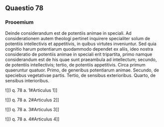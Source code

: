 ## Quaestio 78

### Prooemium

Deinde considerandum est de potentiis animae in speciali. Ad considerationem autem theologi pertinet inquirere specialiter solum de potentiis intellectivis et appetitivis, in quibus virtutes inveniuntur. Sed quia cognitio harum potentiarum quodammodo dependet ex aliis, ideo nostra consideratio de potentiis animae in speciali erit tripartita, primo namque considerandum est de his quae sunt praeambula ad intellectum; secundo, de potentiis intellectivis; tertio, de potentiis appetitivis. Circa primum quaeruntur quatuor. Primo, de generibus potentiarum animae. Secundo, de speciebus vegetativae partis. Tertio, de sensibus exterioribus. Quarto, de sensibus interioribus.

![[I q. 78 a. 1#Articulus 1]]

![[I q. 78 a. 2#Articulus 2]]

![[I q. 78 a. 3#Articulus 3]]

![[I q. 78 a. 4#Articulus 4]]

